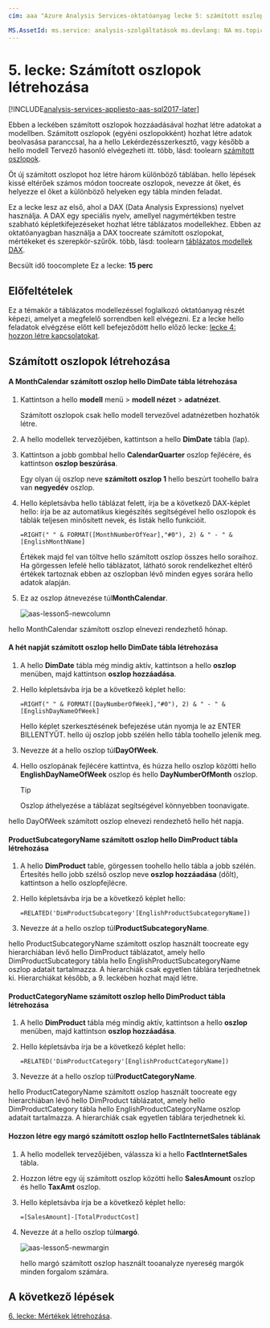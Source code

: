 ```yaml
---
cím: aaa "Azure Analysis Services-oktatóanyag lecke 5: számított oszlopok létrehozása |} Microsoft Docs"Leírás: ismerteti, hogyan toocreate számított oszlopok hello Azure Analysis Services-oktatóanyag projektben. szolgáltatások: analysis-szolgáltatások documentationcenter: "Szerző: minewiskan manager: erikre szerkesztőben:" címkék: "

MS.AssetId: ms.service: analysis-szolgáltatások ms.devlang: NA ms.topic: get-started-article ms.tgt_pltfrm: NA ms.workload: na ms.date: 06/01/2017 ms.author: owend
---
```

# <a name="lesson-5-create-calculated-columns"></a>5. lecke: Számított oszlopok létrehozása

[!INCLUDE[analysis-services-appliesto-aas-sql2017-later](../../../includes/analysis-services-appliesto-aas-sql2017-later.md)]

Ebben a leckében számított oszlopok hozzáadásával hozhat létre adatokat a modellben. Számított oszlopok (egyéni oszlopokként) hozhat létre adatok beolvasása paranccsal, ha a hello Lekérdezésszerkesztő, vagy később a hello modell Tervező hasonló elvégezheti itt. több, lásd: toolearn [számított oszlopok](https://docs.microsoft.com/sql/analysis-services/tabular-models/ssas-calculated-columns).
  
Öt új számított oszlopot hoz létre három különböző táblában. hello lépések kissé eltérőek számos módon toocreate oszlopok, nevezze át őket, és helyezze el őket a különböző helyeken egy tábla minden feladat.  

Ez a lecke lesz az első, ahol a DAX (Data Analysis Expressions) nyelvet használja. A DAX egy speciális nyelv, amellyel nagymértékben testre szabható képletkifejezéseket hozhat létre táblázatos modellekhez. Ebben az oktatóanyagban használja a DAX toocreate számított oszlopokat, mértékeket és szerepkör-szűrők. több, lásd: toolearn [táblázatos modellek DAX](https://docs.microsoft.com/sql/analysis-services/tabular-models/understanding-dax-in-tabular-models-ssas-tabular). 
  
Becsült idő toocomplete Ez a lecke: **15 perc**  
  
## <a name="prerequisites"></a>Előfeltételek  
Ez a témakör a táblázatos modellezéssel foglalkozó oktatóanyag részét képezi, amelyet a megfelelő sorrendben kell elvégezni. Ez a lecke hello feladatok elvégzése előtt kell befejeződött hello előző lecke: [lecke 4: hozzon létre kapcsolatokat](../tutorials/aas-lesson-4-create-relationships.md). 
  
## <a name="create-calculated-columns"></a>Számított oszlopok létrehozása  
  
#### <a name="create-a-monthcalendar-calculated-column-in-hello-dimdate-table"></a>A MonthCalendar számított oszlop hello DimDate tábla létrehozása  
  
1.  Kattintson a hello **modell** menü > **modell nézet** > **adatnézet**.  
  
    Számított oszlopok csak hello modell tervezővel adatnézetben hozhatók létre.  
  
2.  A hello modellek tervezőjében, kattintson a hello **DimDate** tábla (lap).  
  
3.  Kattintson a jobb gombbal hello **CalendarQuarter** oszlop fejlécére, és kattintson **oszlop beszúrása**.  
  
    Egy olyan új oszlop neve **számított oszlop 1** hello beszúrt toohello balra van **negyedév** oszlop.  
  
4.  Hello képletsávba hello táblázat felett, írja be a következő DAX-képlet hello: írja be az automatikus kiegészítés segítségével hello oszlopok és táblák teljesen minősített nevek, és listák hello funkcióit.  
  
    ```  
    =RIGHT(" " & FORMAT([MonthNumberOfYear],"#0"), 2) & " - " & [EnglishMonthName]  
    ``` 
  
    Értékek majd fel van töltve hello számított oszlop összes hello soraihoz. Ha görgessen lefelé hello táblázatot, látható sorok rendelkezhet eltérő értékek tartoznak ebben az oszlopban lévő minden egyes sorára hello adatok alapján.    
  
5.  Ez az oszlop átnevezése túl**MonthCalendar**. 

    ![aas-lesson5-newcolumn](../tutorials/media/aas-lesson5-newcolumn.png) 
  
hello MonthCalendar számított oszlop elnevezi rendezhető hónap.  
  
#### <a name="create-a-dayofweek-calculated-column-in-hello-dimdate-table"></a>A hét napját számított oszlop hello DimDate tábla létrehozása  
  
1.  A hello **DimDate** tábla még mindig aktív, kattintson a hello **oszlop** menüben, majd kattintson **oszlop hozzáadása**.  
  
2.  Hello képletsávba írja be a következő képlet hello:  
    
    ```
    =RIGHT(" " & FORMAT([DayNumberOfWeek],"#0"), 2) & " - " & [EnglishDayNameOfWeek]  
    ```
    
    Hello képlet szerkesztésének befejezése után nyomja le az ENTER BILLENTYŰT. hello új oszlop jobb szélén hello tábla toohello jelenik meg.  
  
3.  Nevezze át a hello oszlop túl**DayOfWeek**.  
  
4.  Hello oszlopának fejlécére kattintva, és húzza hello oszlop közötti hello **EnglishDayNameOfWeek** oszlop és hello **DayNumberOfMonth** oszlop.  
  
    > [!TIP]  
    > Oszlop áthelyezése a táblázat segítségével könnyebben toonavigate.  
  
hello DayOfWeek számított oszlop elnevezi rendezhető hello hét napja.  
  
#### <a name="create-a-productsubcategoryname-calculated-column-in-hello-dimproduct-table"></a>ProductSubcategoryName számított oszlop hello DimProduct tábla létrehozása  
  
  
1.  A hello **DimProduct** table, görgessen toohello hello tábla a jobb szélén. Értesítés hello jobb szélső oszlop neve **oszlop hozzáadása** (dőlt), kattintson a hello oszlopfejlécre.  
  
2.  Hello képletsávba írja be a következő képlet hello:  
    
    ```
    =RELATED('DimProductSubcategory'[EnglishProductSubcategoryName])  
    ```
  
3.  Nevezze át a hello oszlop túl**ProductSubcategoryName**.  
  
hello ProductSubcategoryName számított oszlop használt toocreate egy hierarchiában lévő hello DimProduct táblázatot, amely hello DimProductSubcategory tábla hello EnglishProductSubcategoryName oszlop adatait tartalmazza. A hierarchiák csak egyetlen táblára terjedhetnek ki. Hierarchiákat később, a 9. leckében hozhat majd létre.  
  
#### <a name="create-a-productcategoryname-calculated-column-in-hello-dimproduct-table"></a>ProductCategoryName számított oszlop hello DimProduct tábla létrehozása  
  
1.  A hello **DimProduct** tábla még mindig aktív, kattintson a hello **oszlop** menüben, majd kattintson **oszlop hozzáadása**.  
  
2.  Hello képletsávba írja be a következő képlet hello:  
  
    ```
    =RELATED('DimProductCategory'[EnglishProductCategoryName]) 
    ```
    
3.  Nevezze át a hello oszlop túl**ProductCategoryName**.  
  
hello ProductCategoryName számított oszlop használt toocreate egy hierarchiában lévő hello DimProduct táblázatot, amely hello DimProductCategory tábla hello EnglishProductCategoryName oszlop adatait tartalmazza. A hierarchiák csak egyetlen táblára terjedhetnek ki.  
  
#### <a name="create-a-margin-calculated-column-in-hello-factinternetsales-table"></a>Hozzon létre egy margó számított oszlop hello FactInternetSales táblának  
  
1.  A hello modellek tervezőjében, válassza ki a hello **FactInternetSales** tábla.  
  
2.  Hozzon létre egy új számított oszlop közötti hello **SalesAmount** oszlop és hello **TaxAmt** oszlop.  
  
3.  Hello képletsávba írja be a következő képlet hello:  
  
    ```
    =[SalesAmount]-[TotalProductCost]
    ``` 

4.  Nevezze át a hello oszlop túl**margó**.  
 
      ![aas-lesson5-newmargin](../tutorials/media/aas-lesson5-newmargin.png)
      
    hello margó számított oszlop használt tooanalyze nyereség margók minden forgalom számára.  
  
## <a name="whats-next"></a>A következő lépések
[6. lecke: Mértékek létrehozása](../tutorials/aas-lesson-6-create-measures.md).
  
  
  
